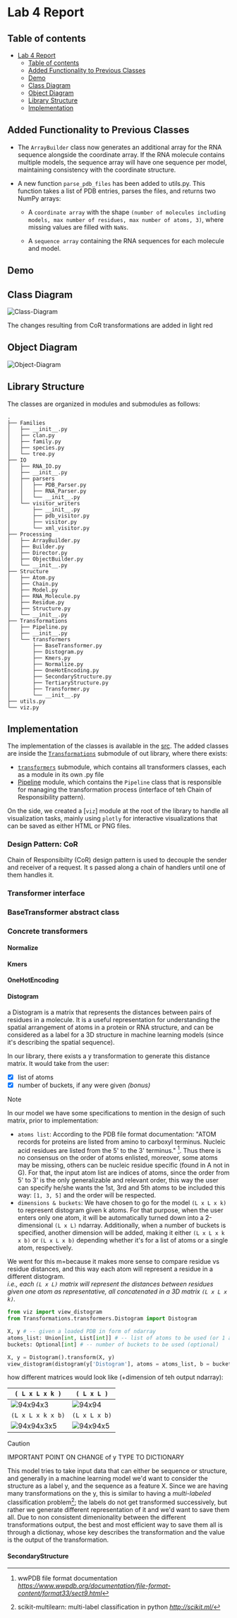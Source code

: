 # Lab 4 Report

## Table of contents

- [Lab 4 Report](#lab-4-report)
  - [Table of contents](#table-of-contents)
  - [Added Functionality to Previous Classes](#added-functionality-to-previous-classes)
  - [Demo](#demo)
  - [Class Diagram](#class-diagram)
  - [Object Diagram](#object-diagram)
  - [Library Structure](#library-structure)
  - [Implementation](#implementation)

## Added Functionality to Previous Classes

- The `ArrayBuilder` class now generates an additional array for the RNA sequence alongside the coordinate array. If the RNA molecule contains multiple models, the sequence array will have one sequence per model, maintaining consistency with the coordinate structure.

- A new function `parse_pdb_files` has been added to utils.py. This function takes a list of PDB entries, parses the files, and returns two NumPy arrays:

    - A `coordinate array` with the shape `(number of molecules including models, max number of residues, max number of atoms, 3)`, where missing values are filled with `NaNs`.

    - A `sequence array` containing the RNA sequences for each molecule and model.

## Demo

## Class Diagram

![Class-Diagram](model/Class-Diagram-final.jpg)

The changes resulting from CoR transformations are added in light red <img src='./assets/red.png' width=10 height=10>


## Object Diagram

![Object-Diagram](model/Object-Diagram-Main.jpg)


## Library Structure

The classes are organized in modules and submodules as follows:

```text
.
├── Families
│   ├── __init__.py
│   ├── clan.py
│   ├── family.py
│   ├── species.py
│   └── tree.py
├── IO
│   ├── RNA_IO.py
│   ├── __init__.py
│   ├── parsers
│   │   ├── PDB_Parser.py
│   │   ├── RNA_Parser.py
│   │   └── __init__.py
│   └── visitor_writers
│       ├── __init__.py
│       ├── pdb_visitor.py
│       ├── visitor.py
│       └── xml_visitor.py
├── Processing
│   ├── ArrayBuilder.py
│   ├── Builder.py
│   ├── Director.py
│   ├── ObjectBuilder.py
│   └── __init__.py
├── Structure
│   ├── Atom.py
│   ├── Chain.py
│   ├── Model.py
│   ├── RNA_Molecule.py
│   ├── Residue.py
│   ├── Structure.py
│   └── __init__.py
├── Transformations
│   ├── Pipeline.py
│   ├── __init__.py
│   └── transformers
│       ├── BaseTransformer.py
│       ├── Distogram.py
│       ├── Kmers.py
│       ├── Normalize.py
│       ├── OneHotEncoding.py
│       ├── SecondaryStructure.py
│       ├── TertiaryStructure.py
│       ├── Transformer.py
│       └── __init__.py
├── utils.py
└── viz.py
```

## Implementation 

The implementation of the classes is available in the [src](./src). The added classes are inside the [`Transformations`](./src/Transformations) submodule of out library, where there exists:  
* [`transformers`](./src/Transformations/transformers) submodule, which contains all transformers classes, each as a module in its own .py file 
* [Pipeline](./src/Transformations/Pipeline.py) module, which contains the `Pipeline` class that is responsible for managing the transformation process (interface of teh Chain of Responsibility pattern).

On the side, we created a [`viz`] module at the root of the library to handle all visualization tasks, mainly using `plotly` for interactive visualizations that can be saved as either HTML or PNG files.


### Design Pattern: CoR

Chain of Responsibilty (CoR) design pattern is used to decouple the sender and receiver of a request. It s passed along a chain of handlers until one of them handles it.

### Transformer interface

### BaseTransformer abstract class

### Concrete transformers

#### Normalize

#### Kmers

#### OneHotEncoding

#### Distogram

a Distogram is a matrix that represents the distances between pairs of residues in a molecule. It is a useful representation for understanding the spatial arrangement of atoms in a protein or RNA structure, and can be considered as a label for a 3D structure in machine learning models (since it's describing the spatial sequence).

In our library, there exists a y transformation to generate this distance matrix. It would take from the user: 

- [x] list of atoms
- [x] number of buckets, if any were given _(bonus)_

> [!NOTE]
> In our model we have some specifications to mention in the design of such matrix, prior to implementation:

* `atoms list`: According to the PDB file format documentation: "ATOM records for proteins are listed from amino to carboxyl terminus. Nucleic acid residues are listed from the 5' to the 3' terminus." [^1]. Thus there is no consensus on the order of atoms enlisted, moreover, some atoms may be missing, others can be nucleic residue specific (found in A not in G). For that, the input atom list are indices of atoms, since the order from 5' to 3' is the only generalizable and relevant order, this way the user can specify he/she wants the 1st, 3rd and 5th atoms to be included this way: `[1, 3, 5]` and the order will be respected.
* `dimensions & buckets`: We have chosen to go for the model `(L x L x k)` to represent distogram given k atoms. For that purpose, when the user enters only one atom, it will be automatically turned down into a 2-dimensional `(L x L)` ndarray. Additionally, when a number of buckets is specified, another dimension will be added, making it either `(L x L x k x b)` or `(L x L x b)` depending whether it's for a list of atoms or a single atom, respectively.

We went for this m=because it makes more sense to compare residue vs residue distances, and this way each atom will represent a residue in a different distogram.  
_i.e., each `(L x L)` matrix will represent the distances between residues given one atom as representative, all concatenated in a 3D matrix `(L x L x k)`._ 

```python
from viz import view_distogram
from Transformations.transformers.Distogram import Distogram

X, y # -- given a loaded PDB in form of ndarray
atoms_list: Union[int, List[int]] # -- list of atoms to be used (or 1 atom as int)
buckets: Optional[int] # -- number of buckets to be used (optional)

X, y = Distogram().transform(X, y)
view_distogram(distogram(y['Distogram'], atoms = atoms_list, b = buckets))
```

how different matrices would look like (+dimension of teh output ndarray):

| `( L x L x k )` | `( L x L )`|
|-----------------|------------|
| ![94x94x3](./figures/94x94x3.jpeg) | ![94x94](./figures/94x94.jpeg) |
| `(L x L x k x b)` | `(L x L x b)` |
| ![94x94x3x5](./figures/94x94x3x5.jpeg) |![94x94x5](./figures/94x94x5.jpeg) |

[^1]: wwPDB file format documentation _https://www.wwpdb.org/documentation/file-format-content/format33/sect9.html_


> [!CAUTION]
> IMPORTANT POINT ON CHANGE of y TYPE TO DICTIONARY

This model tries to take input data that can either be sequence or structure, and generally in a machine learning model we'd want to consider the structure as a label y, and the sequence as a feature X. Since we are having many transformations on the y, this is similar to having a _multi-labeled_ classification problem[^2]; the labels do not get transformed successively, but rather we generate different representation of it and we'd want to save them all. Due to non consistent dimenionality between the different transformations output, the best and most efficient way to save them all is through a dictionay, whose key describes the transformation and the value is the output of the transformation. 

[^2]: scikit-multilearn: multi-label classification in python _http://scikit.ml/_

#### SecondaryStructure

